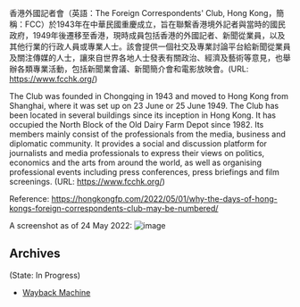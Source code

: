 
香港外國記者會（英語：The Foreign Correspondents' Club, Hong Kong，簡稱：FCC）於1943年在中華民國重慶成立，旨在聯繫香港境外記者與當時的國民政府，1949年後遷移至香港，現時成員包括香港的外國記者、新聞從業員，以及其他行業的行政人員或專業人士。該會提供一個社交及專業討論平台給新聞從業員及關注傳媒的人士，讓來自世界各地人士發表有關政治、經濟及藝術等意見，也舉辦各類專業活動，包括新聞業會議、新聞簡介會和電影放映會。(URL: https://www.fcchk.org/)

The Club was founded in Chongqing in 1943 and moved to Hong Kong from Shanghai, where it was set up on 23 June or 25 June 1949. The Club has been located in several buildings since its inception in Hong Kong. It has occupied the North Block of the Old Dairy Farm Depot since 1982. Its members mainly consist of the professionals from the media, business and diplomatic community. It provides a social and discussion platform for journalists and media professionals to express their views on politics, economics and the arts from around the world, as well as organising professional events including press conferences, press briefings and film screenings. (URL: https://www.fcchk.org/)

Reference:
https://hongkongfp.com/2022/05/01/why-the-days-of-hong-kongs-foreign-correspondents-club-may-be-numbered/

A screenshot as of 24 May 2022:
![image](https://user-images.githubusercontent.com/103475460/169946992-02a2d251-9560-4bb5-9af1-d7c93418e589.png)


## Archives
(State: In Progress)

- [Wayback Machine](https://web.archive.org/web/*/http://www.fcchk.org/)